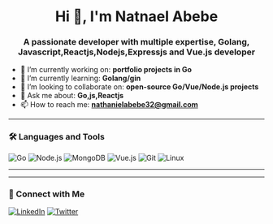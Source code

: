 
<h1 align="center">Hi 👋, I'm Natnael Abebe</h1>
<h3 align="center">A passionate developer with multiple expertise, Golang, Javascript,Reactjs,Nodejs,Expressjs and Vue.js developer</h3>

- 🔭 I’m currently working on: **portfolio projects in Go**
- 🌱 I’m currently learning: **Golang/gin**
- 👯 I’m looking to collaborate on: **open-source Go/Vue/Node.js projects**
- 💬 Ask me about: **Go,js,Reactjs**
- 📫 How to reach me: **nathanielabebe32@gmail.com**


---

### 🛠️ Languages and Tools

![Go](https://img.shields.io/badge/-Go-00ADD8?style=flat&logo=go&logoColor=white)
![Node.js](https://img.shields.io/badge/-Node.js-339933?style=flat&logo=node.js&logoColor=white)
![MongoDB](https://img.shields.io/badge/-MongoDB-47A248?style=flat&logo=mongodb&logoColor=white)
![Vue.js](https://img.shields.io/badge/-Vue.js-4FC08D?style=flat&logo=vue.js&logoColor=white)
![Git](https://img.shields.io/badge/-Git-F05032?style=flat&logo=git&logoColor=white)
![Linux](https://img.shields.io/badge/-Linux-FCC624?style=flat&logo=linux&logoColor=black)

---



---

### 🔗 Connect with Me

[![LinkedIn](https://img.shields.io/badge/-LinkedIn-0077B5?style=flat&logo=linkedin&logoColor=white)](https://linkedin.com/in/your-profile](https://www.linkedin.com/in/nathaniel-abebe-991791227/))
[![Twitter](https://img.shields.io/badge/-Telegram-1DA1F2?style=flat&logo=twitter&logoColor=white)](https://telegram.com/@NathyOne)

